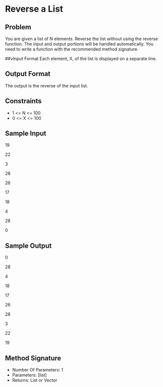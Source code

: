 # Reverse a List

## Problem
You are given a list of N elements. Reverse the list without using the reverse function. The input and output portions will be handled automatically. You need to write a function with the recommended method signature.

##vInput Format
Each element, X, of the list is displayed on a separate line.

## Output Format
The output is the reverse of the input list.

## Constraints
- 1 <= N <= 100
- 0 <= X <= 100

## Sample Input
19

22

3

28

26

17

18

4

28

0

## Sample Output
0

28

4

18

17

26

28

3

22

19

## Method Signature
- Number Of Parameters: 1
- Parameters: [list]
- Returns: List or Vector
